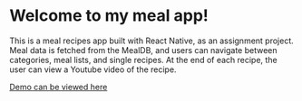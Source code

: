 # Welcome to my meal app!

This is a meal recipes app built with React Native, as an assignment project. Meal data is fetched from the MealDB, and users can navigate between categories, meal lists, and single recipes. At the end of each recipe, the user can view a Youtube video of the recipe.

[Demo can be viewed here](https://www.linkedin.com/feed/update/urn:li:activity:6862453354338091008/)

